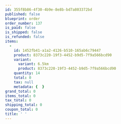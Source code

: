 ```yaml
---
id: 355f8b86-4f30-4b9e-8e8b-bd7a803372bd
published: false
blueprint: order
order_number: 137
is_paid: false
is_shipped: false
is_refunded: false
items:
  -
    id: 1452fb41-a1a2-4126-b510-165ab6c79447
    product: 8373c220-19f3-4452-b9d5-7f9a566bcd90
    variant:
      variant: 6.5km
      product: 8373c220-19f3-4452-b9d5-7f9a566bcd90
    quantity: 14
    total: 0
    tax: null
    metadata: {  }
grand_total: 0
items_total: 0
tax_total: 0
shipping_total: 0
coupon_total: 0
title: ' '
---
```

